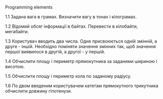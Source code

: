 Programming elements

1.1 Задана вага в грамах. Визначити вагу в тонах і кілограмах.

1.2 Відомий обсяг інформації в байтах. Перевести в кілобайти, мегабайти.

1.3 Користувач вводить два числа. Одне присвоюється одній змінній, 
а друге - іншій. Необхідно поміняти значення змінних так, щоб значення першої виявилося в другій, а другої - у першій.

1.4 Обчислити площу і периметр прямокутника за заданими шириною і висотою.

1.5 Обчислити площу і периметр кола по заданому радіусу.

1.6 По двом введеним користувачем катетам прямокутного трикутника обчислити довжину гіпотенузи.
